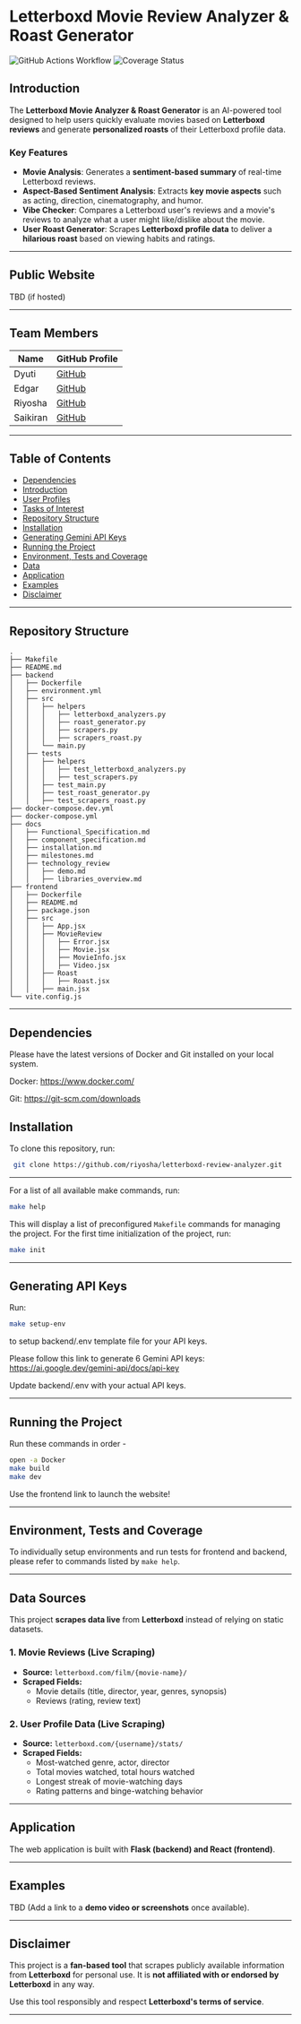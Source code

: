 # Letterboxd Movie Review Analyzer & Roast Generator

![GitHub Actions Workflow](https://github.com/riyosha/DATA_515/actions/workflows/build_test.yml/badge.svg)
![Coverage Status](https://coveralls.io/repos/github/riyosha/DATA_515/badge.svg)

## Introduction  

The **Letterboxd Movie Analyzer & Roast Generator** is an AI-powered tool designed to help users quickly evaluate movies based on **Letterboxd reviews** and generate **personalized roasts** of their Letterboxd profile data.  

### **Key Features**  
- **Movie Analysis**: Generates a **sentiment-based summary** of real-time Letterboxd reviews.  
- **Aspect-Based Sentiment Analysis**: Extracts **key movie aspects** such as acting, direction, cinematography, and humor.
- **Vibe Checker**: Compares a Letterboxd user's reviews and a movie's reviews to analyze what a user might like/dislike about the movie.
- **User Roast Generator**: Scrapes **Letterboxd profile data** to deliver a **hilarious roast** based on viewing habits and ratings.  

---

## **Public Website**  
TBD (if hosted)  

---

## **Team Members**  

| Name  | GitHub Profile |  
|--------|--------------|  
| Dyuti  | [GitHub](https://github.com/dyutivartak)  |  
| Edgar  | [GitHub](https://github.com/Edgineer)  |  
| Riyosha  | [GitHub](https://github.com/riyosha)  |  
| Saikiran  | [GitHub](https://github.com/asaikiranb)  |  

---

## **Table of Contents** 

- [Dependencies](#dependencies) 
- [Introduction](#introduction)  
- [User Profiles](#user-profiles)  
- [Tasks of Interest](#tasks-of-interest)  
- [Repository Structure](#repository-structure)  
- [Installation](#installation)
- [Generating Gemini API Keys](#generating-api-keys)
- [Running the Project](#running-the-project) 
- [Environment, Tests and Coverage](#environment)  
- [Data](#data)  
- [Application](#application)  
- [Examples](#examples)  
- [Disclaimer](#disclaimer)  

---

## **Repository Structure**  
```plaintext
.
├── Makefile
├── README.md
├── backend
│   ├── Dockerfile
│   ├── environment.yml
│   ├── src
│   │   ├── helpers
│   │   │   ├── letterboxd_analyzers.py
│   │   │   ├── roast_generator.py
│   │   │   ├── scrapers.py
│   │   │   ├── scrapers_roast.py
│   │   └── main.py
│   ├── tests
│   │   ├── helpers
│   │   │   ├── test_letterboxd_analyzers.py
│   │   │   ├── test_scrapers.py
│   │   ├── test_main.py
│   │   ├── test_roast_generator.py
│   │   ├── test_scrapers_roast.py
├── docker-compose.dev.yml
├── docker-compose.yml
├── docs
│   ├── Functional_Specification.md
│   ├── component_specification.md
│   ├── installation.md
│   ├── milestones.md
│   ├── technology_review
│   │   ├── demo.md
│   │   ├── libraries_overview.md
├── frontend
│   ├── Dockerfile
│   ├── README.md
│   ├── package.json
│   ├── src
│   │   ├── App.jsx
│   │   ├── MovieReview
│   │   │   ├── Error.jsx
│   │   │   ├── Movie.jsx
│   │   │   ├── MovieInfo.jsx
│   │   │   ├── Video.jsx
│   │   ├── Roast
│   │   │   ├── Roast.jsx
│   │   ├── main.jsx
└── vite.config.js
```

---
## **Dependencies**

Please have the latest versions of Docker and Git installed on your local system.

Docker: https://www.docker.com/

Git: https://git-scm.com/downloads

## **Installation** 

To clone this repository, run:  

```bash
 git clone https://github.com/riyosha/letterboxd-review-analyzer.git
```
---

For a list of all available make commands, run:

```bash
make help
```
This will display a list of preconfigured `Makefile` commands for managing the project.
For the first time initialization of the project, run:
```bash
make init
```
---
## **Generating API Keys**

Run:
```bash
make setup-env
```
to setup backend/.env template file for your API keys.

Please follow this link to generate 6 Gemini API keys: https://ai.google.dev/gemini-api/docs/api-key 

Update backend/.env with your actual API keys.

---
## **Running the Project**  

Run these commands in order - 

```bash
open -a Docker
make build
make dev
```

Use the frontend link to launch the website!

---

## **Environment, Tests and Coverage**  

To individually setup environments and run tests for frontend and backend, please refer to commands listed by `make help`.

---

## **Data Sources**  

This project **scrapes data live** from **Letterboxd** instead of relying on static datasets.  

### **1. Movie Reviews (Live Scraping)**  
- **Source:** `letterboxd.com/film/{movie-name}/`  
- **Scraped Fields:**  
  - Movie details (title, director, year, genres, synopsis)  
  - Reviews (rating, review text)  

### **2. User Profile Data (Live Scraping)**  
- **Source:** `letterboxd.com/{username}/stats/`  
- **Scraped Fields:**  
  - Most-watched genre, actor, director  
  - Total movies watched, total hours watched  
  - Longest streak of movie-watching days  
  - Rating patterns and binge-watching behavior  

---

## **Application**  

The web application is built with **Flask (backend) and React (frontend)**.  

---

## **Examples**  

TBD (Add a link to a **demo video or screenshots** once available).  

---

## **Disclaimer**  

This project is a **fan-based tool** that scrapes publicly available information from **Letterboxd** for personal use. It is **not affiliated with or endorsed by Letterboxd** in any way.  

Use this tool responsibly and respect **Letterboxd's terms of service**.  

---
